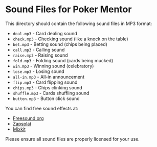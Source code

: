 # Sound Files for Poker Mentor

This directory should contain the following sound files in MP3 format:

- `deal.mp3` - Card dealing sound
- `check.mp3` - Checking sound (like a knock on the table)
- `bet.mp3` - Betting sound (chips being placed)
- `call.mp3` - Calling sound
- `raise.mp3` - Raising sound
- `fold.mp3` - Folding sound (cards being mucked)
- `win.mp3` - Winning sound (celebratory)
- `lose.mp3` - Losing sound
- `all-in.mp3` - All-in announcement
- `flip.mp3` - Card flipping sound
- `chips.mp3` - Chips clinking sound
- `shuffle.mp3` - Cards shuffling sound
- `button.mp3` - Button click sound

You can find free sound effects at:

- [Freesound.org](https://freesound.org/)
- [Zapsplat](https://www.zapsplat.com/)
- [Mixkit](https://mixkit.co/free-sound-effects/)

Please ensure all sound files are properly licensed for your use.
